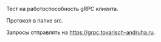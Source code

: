 Тест на работоспособность gRPC клиента.

Протокол в папке src.

Запросы отправлять на https://grpc.tovarisch-andruha.ru.